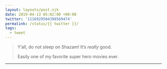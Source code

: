 ```yaml
---
layout: layouts/post.njk
date: 2019-04-13 05:02:00 +00:00
twitter: '1116929504398569474'
permalink: /status/{{ twitter }}/
tags: 
  - tweet
---
```


> Y’all, do not sleep on Shazam! It’s *really* good.
> 
> Easily one of my favorite super hero movies ever.

---
